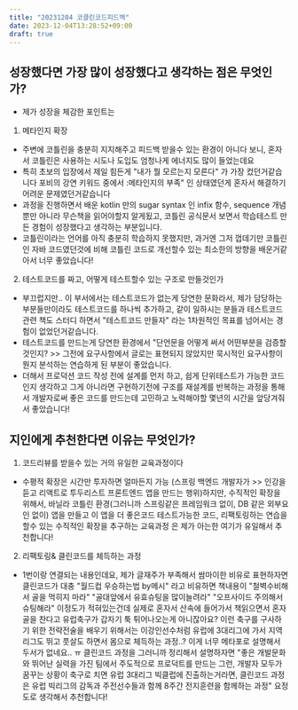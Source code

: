 ```yaml
---
title: "20231204 코클린코드피드백"
date: 2023-12-04T13:28:52+09:00
draft: true
---
```


## 성장했다면 가장 많이 성장했다고 생각하는 점은 무엇인가?

- 제가 성장을 체감한 포인트는 

1. 메타인지 확장
- 주변에 코틀린을 충분히 지지해주고 피드백 받을수 있는 환경이 아니다 보니, 혼자서 코틀린은 사용하는 시도나 도입도 엄청나게 에너지도 많이 들었는데요 
- 특히 초보의 입장에서 제일 힘든게 "내가 뭘 모르는지 모른다" 가 가장 컸던거같습니다 포비의 강연 키워드 중에서 :메타인지의 부족" 인 상태였던게 혼자서 해결하기 어려운 문제였던거같습니다
- 과정을 진행하면서 배운 kotlin 만의 sugar syntax 인 infix 함수, sequence 개념 뿐만 아니라 무슨책을 읽어야할지 알게됬고, 코틀린 공식문서 보면서 학습테스트 만든 경험이 성장했다고 생각하는 부분입니다. 
- 코틀린이라는 언어를 아직 충분히 학습하지 못했지만, 과거엔 그저 껍데기만 코틀린인 자바 코드였던것에 비해 코틀린 코드로 개선할수 있는 최소한의 방향을 배운거같아서 너무 좋았습니다! 

2. 테스트코드를 짜고, 어떻게 테스트할수 있는 구조로 만들것인가
- 부끄럽지만.. 이 부서에서는 테스트코드가 없는게 당연한 문화라서, 제가 담당하는 부분들만이라도 테스트코드를 하나씩 추가하고, 같이 일하시는 분들과 테스트코드 관련 책도 스터디 하면서 "테스트코드 만들자" 라는 1차원적인 목표를 넘어서는 경험이 없었던거같습니다. 
- 테스트코드를 만드는게 당연한 환경에서 "단언문을 어떻게 써서 어떤부분을 검증할것인지? >> 그전에 요구사항에서 글로는 표현되지 않았지만 묵시적인 요구사항이 뭔지 분석하는 연습하게 된 부분이 좋았습니다.
- 더해서 프로덕션 코드 작성 전에 설계를 먼저 하고, 쉽게 단위테스트가 가능한 코드인지 생각하고 그게 아니라면 구현하기전에 구조를 재설계를 반복하는 과정을 통해서 개발자로써 좋은 코드를 만드는데 고민하고 노력해야할 몇년의 시간을 앞당겨줘서 좋았습니다!


## 지인에게 추천한다면 이유는 무엇인가?

1. 코드리뷰를 받을수 있는 거의 유일한 교육과정이다
- 수평적 확장은 시간만 투자하면 얼마든지 가능 (스프링 백엔드 개발자가 >> 인강을 듣고 리액트로 투두리스트 프론트엔드 앱을 만드는 행위)하지만, 수직적인 확장을 위해서, 바닐라 코틀린 환경(그러니까 스프링같은 프레임워크 없이, DB 같은 외부요인 없이) 앱을 만들고 이 앱을 더 좋은코드 테스트가능한 코드, 리팩토링하는 연습을 할수 있는 수직적인 확장을 추구하는 교육과정 은 제가 아는한 여기가 유일해서 추천합니다!

2. 리팩토링& 클린코드를 체득하는 과정
- 1번이랑 연결되는 내용인데요, 제가 글재주가 부족해서 쌈마이한 비유로 표현하자면 클린코드가 대충 "월드컵 우승하는법 by메시" 라고 비유하면 책내용이 "철벽수비해서 골을 먹히지 마라" "골대앞에서 유효슈팅을 많이늘려라" "오프사이드 주의해서 슈팅해라" 이정도가 적혀있는건데 실제로 혼자서 산속에 들어가서 책읽으면서 혼자 골을 찬다고 유럽축구가 갑자기 툭 튀어나오는게 아니잖아요? 이런 축구를 구사하기 위한 전략전술을 배우기 위해서는 이강인선수처럼 유럽에 3대리그에 가서 지역리그도 뛰고 풋살도 하면서 몸으로 체득하는 과정..? 이게 너무 메타포로 설명해서 두서가 없네요.. ㅠ  클린코드 과정을 그러니까 정리해서 설명하자면 "좋은 개발문화와 뛰어난 실력을 가진 팀에서 주도적으로 프로덕트를 만드는 그런, 개발자 모두가 꿈꾸는 상황이 축구로 치면 유럽 3대리그 빅클럽에 진출하는거라면, 클린코드 과정은 유럽 빅리그의 감독과 주전선수들과 함께 8주간 전지훈련을 함께하는 과정" 요정도로 생각해서 추천합니다!